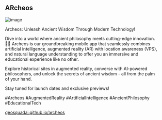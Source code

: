 ## ARcheos

![image](https://github.com/user-attachments/assets/6415cf80-c07d-4ef3-909c-35eb134866c6)

Archeos: Unleash Ancient Wisdom Through Modern Technology!

Dive into a world where ancient philosophy meets cutting-edge innovation. 📜✨ Archeos is our groundbreaking mobile app that seamlessly combines artificial intelligence, augmented reality (AR) with location awareness (VPS), and natural language understanding to offer you an immersive and educational experience like no other.

Explore historical sites in augmented reality, converse with AI-powered philosophers, and unlock the secrets of ancient wisdom - all from the palm of your hand.

Stay tuned for launch dates and exclusive previews!

#Archeos #AugmentedReality #ArtificialIntelligence #AncientPhilosophy #EducationalTech

[geosquadai.github.io/archeos](https://geosquadai.github.io/archeos)
